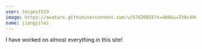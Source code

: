 ```yaml
---
user: leigest519
image: https://avatars.githubusercontent.com/u/57628855?s=400&u=238c4963cdfc5703902df196091c3a2ae05bfc64&v=4
name: jiangyilei
---
```

I have worked on almost everything in this site!
